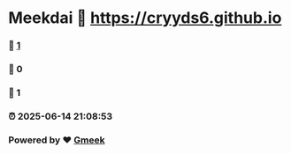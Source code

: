 # Meekdai :link: https://cryyds6.github.io 
### :page_facing_up: [1](https://cryyds6.github.io/tag.html) 
### :speech_balloon: 0 
### :hibiscus: 1 
### :alarm_clock: 2025-06-14 21:08:53 
### Powered by :heart: [Gmeek](https://github.com/Meekdai/Gmeek)
